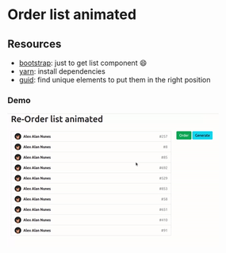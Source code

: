# Order list animated

## Resources

- [bootstrap](https://getbootstrap.com/): just to get list component :smile:
- [yarn](https://yarnpkg.com/): install dependencies
- [guid](https://github.com/dandean/guid): find unique elements to put them in the right position

### Demo

![demo](./demo.gif)
